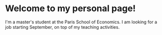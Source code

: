 # Welcome to my personal page!

I'm a master's student at the Paris School of Economics. I am looking for a job starting September, on top of my teaching activities. 


